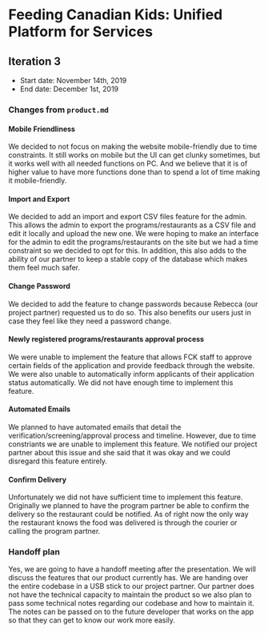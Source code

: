 # Feeding Canadian Kids: Unified Platform for Services

## Iteration 3

 * Start date: November 14th, 2019
 * End date: December 1st, 2019


### Changes from `product.md`
 
#### Mobile Friendliness
We decided to not focus on making the website mobile-friendly due to time constraints. It still works on mobile but the UI can get clunky sometimes, but it works well with all needed functions on PC. And we believe that it is of higher value to have more functions done than to spend a lot of time making it mobile-friendly.

#### Import and Export
We decided to add an import and export CSV files feature for the admin. This allows the admin to export the programs/restaurants as a CSV file and edit it locally and upload the new one. We were hoping to make an interface for the admin to edit the programs/restaurants on the site but we had a time constraint so we decided to opt for this.
In addition, this also adds to the ability of our partner to keep a stable copy of the database which makes them feel much safer.

#### Change Password
We decided to add the feature to change passwords because Rebecca (our project partner) requested us to do so. This also benefits our users just in case they feel like they need a password change.

#### Newly registered programs/restaurants approval process
We were unable to implement the feature that allows FCK staff to approve certain fields of the application and provide feedback through the website. We were also unable to automatically inform applicants of their application status automatically. We did not have enough time to implement this feature.

#### Automated Emails
We planned to have automated emails that detail the verification/screening/approval process and timeline.
However, due to time constriants we are unable to implement this feature. We notified our project partner about this issue and she said that it was okay and we could disregard this feature entirely.

#### Confirm Delivery
Unfortunately we did not have sufficient time to implement this feature. Originally we planned to have the program partner be able to confirm the delivery so the restaurant could be notified. As of right now the only way the restaurant knows the food was delivered is through the courier or calling the program partner.

### Handoff plan
Yes, we are going to have a handoff meeting after the presentation. We will discuss the features that our product currently has. We are handing over the entire codebase in a USB stick to our project partner. Our partner does not have the technical capacity to maintain the product so we also plan to pass some technical notes regarding our codebase and how to maintain it. The notes can be passed on to the future developer that works on the app so that they can get to know our work more easily. 



